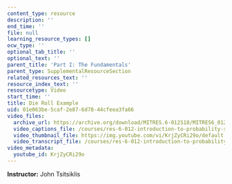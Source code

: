 ```yaml
---
content_type: resource
description: ''
end_time: ''
file: null
learning_resource_types: []
ocw_type: ''
optional_tab_title: ''
optional_text: ''
parent_title: 'Part I: The Fundamentals'
parent_type: SupplementalResourceSection
related_resources_text: ''
resource_index_text: ''
resourcetype: Video
start_time: ''
title: Die Roll Example
uid: 01e063be-5caf-2e87-6d78-44cfeea3fa66
video_files:
  archive_url: https://archive.org/download/MITRES.6-012S18/MITRES6_012S18_L04-03_300k.mp4
  video_captions_file: /courses/res-6-012-introduction-to-probability-spring-2018/c44029d7b35d54dababa37a859548a22_KrjZyCRi29o.vtt
  video_thumbnail_file: https://img.youtube.com/vi/KrjZyCRi29o/default.jpg
  video_transcript_file: /courses/res-6-012-introduction-to-probability-spring-2018/3d25c4abb84f04d47196e7ebbc3943ca_KrjZyCRi29o.pdf
video_metadata:
  youtube_id: KrjZyCRi29o
---
```


**Instructor:** John Tsitsiklis



